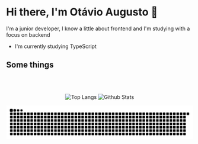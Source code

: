 # Hi there, I'm Otávio Augusto 👋
I'm a junior developer, I know a little about frontend and I'm studying with a focus on backend
- I'm currently studying TypeScript

## Some things
<br>
<br>
<div align="center">
  
  ![Top Langs](https://github-readme-stats.vercel.app/api/top-langs/?username=OtavioMaci3l&theme=dark&layout=compact&card_width=290&&langs_count=4)
  ![Github Stats](https://github-readme-stats.vercel.app/api?username=OtavioMaci3l&show_icons=true&theme=dark&hide=issues&hide_title=true)
</div>

<div align="center">
  <picture>
    <source media="(prefers-color-scheme: dark)" srcset="https://raw.githubusercontent.com/OtavioMaci3l/OtavioMaci3l/output/github-contribution-grid-snake-dark.svg">
    <source media="(prefers-color-scheme: light)" srcset="https://raw.githubusercontent.com/OtavioMaci3l/OtavioMaci3l/output/github-contribution-grid-snake.svg">
    <img alt="github contribution grid snake animation" src="https://raw.githubusercontent.com/OtavioMaci3l/OtavioMaci3l/output/github-contribution-grid-snake.svg">
  </picture>
</div>
